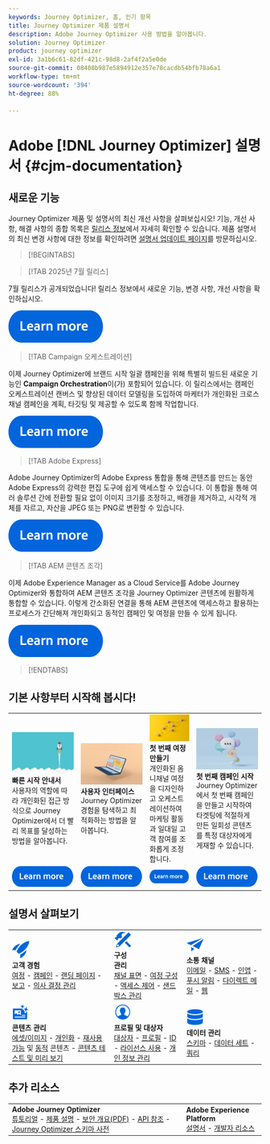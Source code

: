 ```yaml
---
keywords: Journey Optimizer, 홈, 인기 항목
title: Journey Optimizer 제품 설명서
description: Adobe Journey Optimizer 사용 방법을 알아봅니다.
solution: Journey Optimizer
product: journey optimizer
exl-id: 3a1b6c61-82df-421c-98d8-2af4f2a5e0de
source-git-commit: 08408b987e5894912e357e78cacdb54bfb78a6a1
workflow-type: tm+mt
source-wordcount: '394'
ht-degree: 88%

---
```


# Adobe [!DNL Journey Optimizer] 설명서 {#cjm-documentation}

## 새로운 기능

Journey Optimizer 제품 및 설명서의 최신 개선 사항을 살펴보십시오! 기능, 개선 사항, 해결 사항의 종합 목록은 [릴리스 정보](using/rn/release-notes.md)에서 자세히 확인할 수 있습니다.  제품 설명서의 최신 변경 사항에 대한 정보를 확인하려면 [설명서 업데이트 페이지](using/rn/documentation-updates.md)를 방문하십시오.

>[!BEGINTABS]

>[!TAB 2025년 7월 릴리스]

7월 릴리스가 공개되었습니다! 릴리스 정보에서 새로운 기능, 변경 사항, 개선 사항을 확인하십시오.

[![자세히 알아보기](using/assets/do-not-localize/learn-more-button.svg)](using/rn/release-notes.md)

>[!TAB Campaign 오케스트레이션]

이제 Journey Optimizer에 브랜드 시작 일괄 캠페인을 위해 특별히 빌드된 새로운 기능인 **Campaign Orchestration**&#x200B;이(가) 포함되어 있습니다. 이 릴리스에서는 캠페인 오케스트레이션 캔버스 및 향상된 데이터 모델링을 도입하여 마케터가 개인화된 크로스 채널 캠페인을 계획, 타깃팅 및 제공할 수 있도록 함께 작업합니다.

[![자세히 알아보기](using/assets/do-not-localize/learn-more-button.svg)](using/orchestrated/gs-orchestrated-campaigns.md)

>[!TAB Adobe Express]

Adobe Journey Optimizer의 Adobe Express 통합을 통해 콘텐츠를 만드는 동안 Adobe Express의 강력한 편집 도구에 쉽게 액세스할 수 있습니다. 이 통합을 통해 여러 솔루션 간에 전환할 필요 없이 이미지 크기를 조정하고, 배경을 제거하고, 시각적 개체를 자르고, 자산을 JPEG 또는 PNG로 변환할 수 있습니다.

[![자세히 알아보기](using/assets/do-not-localize/learn-more-button.svg)](using/integrations/express.md)

<!--
>[!TAB AI Assistant]

Immerse yourself in a hands-on experience with our [AI Assistant](../help/using/content-management/gs-generative.md) live feature preview, designed to let you explore its features firsthand and fully understand its capabilities.

[![learn more](using/assets/do-not-localize/try-it-button.svg)](https://experienceleague.adobe.com/en/apps/journey-optimizer/ai-assistant-content-accelerator){target="_blank"}-->

>[!TAB AEM 콘텐츠 조각]

이제 Adobe Experience Manager as a Cloud Service를 Adobe Journey Optimizer와 통합하여 AEM 콘텐츠 조각을 Journey Optimizer 콘텐츠에 원활하게 통합할 수 있습니다. 이렇게 간소화된 연결을 통해 AEM 콘텐츠에 액세스하고 활용하는 프로세스가 간단해져 개인화되고 동적인 캠페인 및 여정을 만들 수 있게 됩니다.

[![자세히 알아보기](using/assets/do-not-localize/learn-more-button.svg)](using/integrations/aem-fragments.md)


>[!ENDTABS]

## 기본 사항부터 시작해 봅시다!

<table style="table-layout:fixed">
  <tr style="border: 0;">
    <td>
    <a href="using/start/quick-start.md"><img src="using/assets/do-not-localize/start-quick.png"></a>
    <div><strong>빠른 시작 안내서</strong><br/>사용자의 역할에 따라 개인화된 접근 방식으로 Journey Optimizer에서 더 빨리 목표를 달성하는 방법을 알아봅니다.</div>
    </td>
    <td>
    <a href="using/start/user-interface.md"><img src="using/assets/do-not-localize/start-interface.jpeg"></a>
    <div><strong>사용자 인터페이스</strong><br/>Journey Optimizer 경험을 탐색하고 최적화하는 방법을 알아봅니다.</div>
    </td>
    <td>
    <a href="using/building-journeys/journey-gs.md"><img src="using/assets/do-not-localize/start-journey.jpeg"></a>
    <div><strong>첫 번째 여정 만들기</strong><br/>개인화된 옴니채널 여정을 디자인하고 오케스트레이션하여 마케팅 활동과 일대일 고객 참여를 조화롭게 조정합니다. 
    </div>
    </td>
    <td>
    <a href="using/campaigns/create-campaign.md"><img src="using/assets/do-not-localize/start-campaign.jpeg"></a>
    <div><strong>첫 번째 캠페인 시작</strong><br/>Journey Optimizer에서 첫 번째 캠페인을 만들고 시작하여 타겟팅에 적절하게 만든 일회성 콘텐츠를 특정 대상자에게 게재할 수 있습니다.</div>
    </td>
  </tr>
  <tr style="border: 0;">
    <td align="center"><a href="using/start/quick-start.md"><img src="using/assets/do-not-localize/learn-more-button.svg"></a></td>
    <td align="center"><a href="using/start/user-interface.md"><img src="using/assets/do-not-localize/learn-more-button.svg"></a></td>
    <td align="center"><a href="using/building-journeys/journey-gs.md"><img src="using/assets/do-not-localize/learn-more-button.svg"></a></td>
    <td align="center"><a href="using/campaigns/create-campaign.md"><img src="using/assets/do-not-localize/learn-more-button.svg"></a></td>
    </tr>
</table>

## 설명서 살펴보기

<table style="table-layout:auto">
  <tr style="border: 0;">
    <td>
      <img src="using/assets/do-not-localize/icon-quick-start.svg" width="35px"><br/>
      <strong>고객 경험</strong><br/><a href="using/building-journeys/journey.md">여정</a> - <a href="using/campaigns/get-started-with-campaigns.md">캠페인</a> - <a href="using/landing-pages/get-started-lp.md">랜딩 페이지</a> - <a href="using/reports/live-report.md">보고</a> - <a href="using/offers/get-started/starting-offer-decisioning.md">의사 결정 관리</a>
    </td>
    <td>
      <img src="using/assets/do-not-localize/icon-configure.svg" width="35px"><br/>
      <strong>구성<br/>관리</strong><br/><a href="using/configuration/channel-surfaces.md">채널 표면</a> - <a href="using/configuration/about-data-sources-events-actions.md">여정 구성</a>  - <a href="using/administration/permissions-overview.md">액세스 제어</a> - <a href="using/administration/sandboxes.md">샌드박스 관리</a>
    </td>
    <td>
      <img src="using/assets/do-not-localize/icon-campaign.svg" width="35px"><br/>
      <strong>소통 채널</strong><br/><a href="using/email/get-started-email.md">이메일</a> - <a href="using/sms/get-started-sms.md">SMS</a> - <a href="using/in-app/get-started-in-app.md">인앱</a> - <a href="using/push/get-started-push.md">푸시 알림</a> - <a href="using/direct-mail/get-started-direct-mail.md">다이렉트 메일</a> - <a href="using/web/get-started-web.md">웹</a>
    </td>
  </tr>
  <tr style="border: 0;">
    <td>
      <img src="using/assets/do-not-localize/icon-content.svg" width="35px"><br/>
      <strong>콘텐츠 관리</strong><br/><a href="using/integrations/assets.md">에셋/이미지</a> - <a href="using/personalization/personalize.md">개인화</a> - <a href="using/content-management/content-templates.md">재사용 가능</a> 및 <a href="using/personalization/dynamic-content.md">동적</a> 콘텐츠 - <a href="using/content-management/preview-test.md">콘텐츠 테스트 및 미리 보기</a>
    </td>
    <td>
      <img src="using/assets/do-not-localize/icon_profile-audience.svg" width="35px"><br/>
      <strong>프로필 및 대상자</strong><br/><a href="using/audience/about-audiences.md">대상자</a> - <a href="using/audience/get-started-profiles.md">프로필</a> - <a href="using/audience/get-started-identity.md">ID</a> - <a href="using/audience/license-usage.md">라이선스 사용</a> - <a href="using/privacy/get-started-privacy.md">개인 정보 관리</a>
    </td>
    <td>
      <img src="using/assets/do-not-localize/icon-data.svg" width="35px"><br/>
      <strong>데이터 관리</strong><br/><a href="using/data/get-started-schemas.md">스키마</a> - <a href="using/data/get-started-datasets.md">데이터 세트</a> - <a href="using/data/get-started-queries.md">쿼리</a>
    </td>
  </tr>
</table>

## 추가 리소스

<table style="table-layout:fixed"><tr style="border: 0;">
<td><strong>Adobe Journey Optimizer</strong><br/>
<a href="https://experienceleague.adobe.com/docs/journey-optimizer-learn/tutorials/overview.html?lang=ko-KR" target="_blank">튜토리얼</a> - <a href="https://helpx.adobe.com/kr/legal/product-descriptions/adobe-journey-optimizer.html" target="_blank">제품 설명</a> - <a href="https://www.adobe.com/content/dam/cc/en/security/pdfs/AJO_SecurityOverview.pdf" target="_blank">보안 개요(PDF)</a> - <a href="https://developer.adobe.com/journey-optimizer-apis/" target="_blank">API 참조</a> - <a href="https://experienceleague.adobe.com/tools/ajo-schemas/schema-dictionary.html?lang=ko" target="_blank">Journey Optimizer 스키마 사전</a>

</td>
<td><strong>Adobe Experience Platform</strong><br/>
<a href="https://experienceleague.adobe.com/docs/experience-platform/landing/home.html?lang=ko" target="_blank">설명서</a> - <a href="https://www.adobe.com/kr/experience-platform/documentation-and-developer-resources.html" target="_blank">개발자 리소스</a>
</td>
</tr></table>

<!--table style="table-layout:auto"><tr style="border: 0;"><td><img src="using/assets/do-not-localize/newsletter.png"></td><td>
<b>Stay informed and elevate your Adobe Journey Optimizer experience!</b><br/>Sign up for our quarterly newsletter. Gain exclusive access to the latest product updates, captivating stories, real-world use cases, valuable tips, and more – all delivered directly to your inbox every quarter. <a href="https://www.adobe.com/subscription/Adobe_Journey_Optimizer_NL.html">Sign up today!</a></td></tr></table-->

